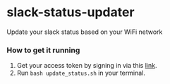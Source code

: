 # slack-status-updater
Update your slack status based on your WiFi network

### How to get it running
1. Get your access token by signing in via this [link](https://slack.com/oauth/authorize?client_id=59432252738.410387370481&scope=users.profile:write).
2. Run `bash update_status.sh` in your terminal.
